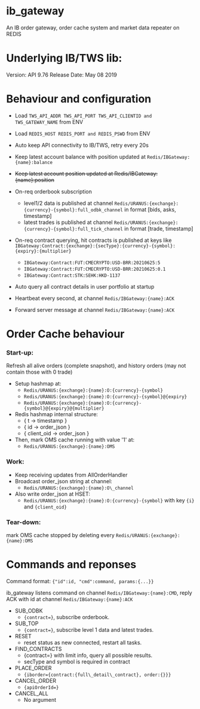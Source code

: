 # ib_gateway
An IB order gateway, order cache system and market data repeater on REDIS

# Underlying IB/TWS lib:
Version: API 9.76 Release Date: May 08 2019 

# Behaviour and configuration

* Load `TWS_API_ADDR TWS_API_PORT TWS_API_CLIENTID and TWS_GATEWAY_NAME` from ENV
* Load `REDIS_HOST REDIS_PORT and REDIS_PSWD` from ENV

* Auto keep API connectivity to IB/TWS, retry every 20s
* Keep latest account balance with position updated at `Redis/IBGateway:{name}:balance`
* ~~Keep latest account position updated at Redis/IBGateway:{name}:position~~
* On-req orderbook subscription
	- level1/2 data is published at channel `Redis/URANUS:{exchange}:{currency}-{symbol}:full_odbk_channel` in format [bids, asks, timestamp]
	- latest trades is published at channel `Redis/URANUS:{exchange}:{currency}-{symbol}:full_tick_channel` in format [trade, timestamp]
* On-req contract querying, hit contracts is published at keys like `IBGateway:Contract:{exchange}:{secType}:{currency}-{symbol}:{expiry}:{multiplier}`
	- `IBGateway:Contract:FUT:CMECRYPTO:USD-BRR:20210625:5`
	- `IBGateway:Contract:FUT:CMECRYPTO:USD-BRR:20210625:0.1`
	- `IBGateway:Contract:STK:SEHK:HKD-1137`
* Auto query all contract details in user portfolio at startup
* Heartbeat every second, at channel `Redis/IBGateway:{name}:ACK`
* Forward server message at channel `Redis/IBGateway:{name}:ACK`

# Order Cache behaviour

### Start-up:
Refresh all alive orders (complete snapshot), and history orders (may not contain those with 0 trade)
* Setup hashmap at:
	- `Redis/URANUS:{exchange}:{name}:O:{currency}-{symbol}`
	- `Redis/URANUS:{exchange}:{name}:O:{currency}-{symbol}@{expiry}`
	- `Redis/URANUS:{exchange}:{name}:O:{currency}-{symbol}@{expiry}@{multiplier}`
* Redis hashmap internal structure:
	- { t -> timestamp }
	- { id -> order\_json }
	- { client\_oid -> order\_json }
* Then, mark OMS cache running with value '1' at:
	- `Redis/URANUS:{exchange}:{name}:OMS`

### Work:
* Keep receiving updates from AllOrderHandler
* Broadcast order\_json string at channel:
	- `Redis/URANUS:{exchange}:{name}:O\_channel`
* Also write order\_json at HSET:
	- `Redis/URANUS:{exchange}:{name}:O:{currency}-{symbol}` with key `{i}` and `{client_oid}`

### Tear-down:
mark OMS cache stopped by deleting every `Redis/URANUS:{exchange}:{name}:OMS`

# Commands and reponses

Command format: `{"id":id, "cmd":command, params:{...}}`

ib\_gateway listens command on channel `Redis/IBGateway:{name}:CMD`, reply ACK with id at channel `Redis/IBGateway:{name}:ACK`

* SUB\_ODBK
	- `{contract=}`, subscribe orderbook.
* SUB\_TOP
	- `{contract=}`, subscribe level 1 data and latest trades.
* RESET
	- reset status as new connected, restart all tasks.
* FIND\_CONTRACTS
	- {contract=} with limit info, query all possible results.
	- secType and symbol is required in contract
* PLACE\_ORDER
	- `{iborder={contract:{full\_detail\_contract}, order:{}}}`
* CANCEL\_ORDER
	- `{apiOrderId=}`
* CANCEL\_ALL
	- No argument
